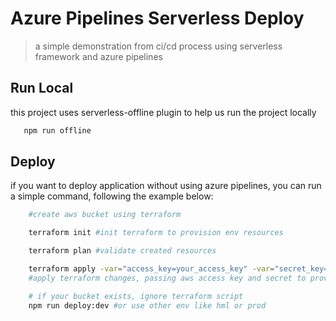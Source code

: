 # Azure Pipelines Serverless Deploy

> a simple demonstration from ci/cd process using serverless framework and azure pipelines

## Run Local

this project uses serverless-offline plugin to help us run the project locally

```sh
   npm run offline
```

## Deploy

if you want to deploy application without using azure pipelines, you can run a simple command, following the example below:

```sh
    #create aws bucket using terraform

    terraform init #init terraform to provision env resources

    terraform plan #validate created resources

    terraform apply -var="access_key=your_access_key" -var="secret_key=your_secret_key" -auto-approve
    #apply terraform changes, passing aws access key and secret to provision s3 bucket

    # if your bucket exists, ignore terraform script
    npm run deploy:dev #or use other env like hml or prod
```